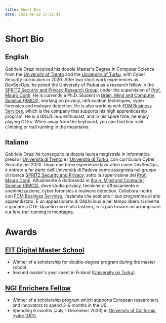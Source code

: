 ```yaml
---
title: Short Bio
date: 2021-06-10 17:51:42
---
```


# Short Bio

## English
Gabriele Orazi received his double Master's Degree in Computer Science from the [University of Trento](https://offertaformativa.unitn.it/en/lm/computer-science/cyber-security) and the [University of Turku](https://www.utu.fi/en/study-at-utu/masters-degree-programme-in-information-and-communication-technology-cyber-security), with Cyber Security curriculum in 2020. After two short work experiences as DevSecOps, he joined the University of Padua as a research fellow in the [SPRITZ Security and Privacy Research Group](https://spritz.math.unipd.it/), under the supervision of [Prof. Mauro Conti](https://www.math.unipd.it/~conti/index.html). He is currently a Ph.D. Student in [Brain, Mind and Computer Science (BMCS)](http://hit.psy.unipd.it/BMCS), working on privacy, obfuscation techniques, cyber forensics and malware detection. He is also working with [FDM Business Services](https://fdmservices.it/), which is the company that supports his high apprenticeship program. He is a GNU/Linux enthusiast, and in his spare time, he enjoy playing CTFs. When away from the keyboard, you can find him rock climbing or trail running in the mountains.

## Italiano
Gabriele Orazi ha conseguito la doppia laurea magistrale in Informatica presso l'[Università di Trento](https://offertaformativa.unitn.it/en/lm/computer-science/cyber-security) e l'[Università di Turku](https://www.utu.fi/en/study-at-utu/masters-degree-programme-in-information-and-communication-technology-cyber-security), con curriculum Cyber Security nel 2020. Dopo due brevi esperienze lavorative come DevSecOps, è entrato a far parte dell'Università di Padova come assegnista nel gruppo di ricerca [SPRITZ Security and Privacy](https://spritz.math.unipd.it/), sotto la supervisione del [Prof. Mauro Conti](https://www.math.unipd.it/~conti/index.html). Attualmente è dottorando in [Brain, Mind and Computer Science (BMCS)](http://hit.psy.unipd.it/BMCS), dove studia privacy, tecniche di offuscamento e anonimizzazione, cyber forensics e malware detection. Collabora inoltre con [FDM Business Services](https://fdmservices.it/), l'azienda che sostiene il suo programma di alto apprendistato. È un appassionato di GNU/Linux e nel tempo libero si diverte a giocare a CTF. Quando non è alla tastiera, lo si può trovare ad arrampicare o a fare trail running in montagna.


# Awards

## [EIT Digital Master School](https://masterschool.eitdigital.eu/)
- Winner of a scholarship for double-degree program during the master school.
- Second master's year spent in Finland ([University on Turku](https://www.utu.fi/en)).

## [NGI Enrichers Fellow](https://enrichers.ngi.eu/)
- Winner of a scholarship program which supports European researchers and innovators to spend 3-6 months in the US.
- Spending 6 months (July - December 2023) in [University of California, Irvine (UCI)](https://uci.edu/).
